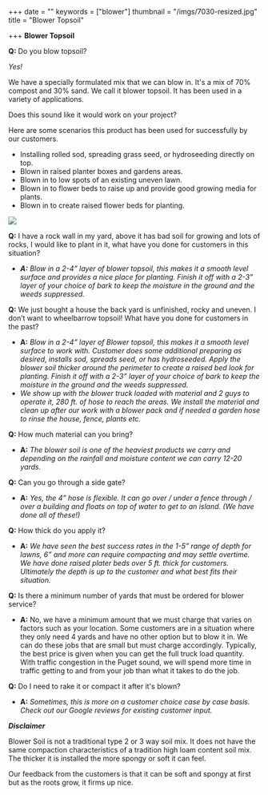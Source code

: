 +++
date = ""
keywords = ["blower"]
thumbnail = "/imgs/7030-resized.jpg"
title = "Blower Topsoil"

+++
**Blower Topsoil**

**Q:** Do you blow topsoil?

_Yes!_

We have a specially formulated mix that we can blow in. It's a mix of 70% compost and 30% sand. We call it blower topsoil. It has been used in a variety of applications.

Does this sound like it would work on your project?

Here are some scenarios this product has been used for successfully by our customers.

* Installing rolled sod, spreading grass seed, or hydroseeding directly on top.
* Blown in raised planter boxes and gardens areas.
* Blown in to low spots of an existing uneven lawn.
* Blown in to flower beds to raise up and provide good growing media for plants.
* Blown in to create raised flower beds for planting.

![](/imgs/7030-resized.jpg)

**Q:** I have a rock wall in my yard, above it has bad soil for growing and lots of rocks, I would like to plant in it, what have you done for customers in this situation?

* **_A:_** _Blow in a 2-4” layer of blower topsoil, this makes it a smooth level surface and provides a nice place for planting. Finish it off with a 2-3” layer of your choice of bark to keep the moisture in the ground and the weeds suppressed._

**Q:** We just bought a house the back yard is unfinished, rocky and uneven. I don’t want to wheelbarrow topsoil! What have you done for customers in the past?

* **A:** _Blow in a 2-4” layer of Blower topsoil, this makes it a smooth level surface to work with. Customer does some additional preparing as desired, installs sod, spreads seed, or has hydroseeded. Apply the blower soil thicker around the perimeter to create a raised bed look for planting. Finish it off with a 2-3” layer of your choice of bark to keep the moisture in the ground and the weeds suppressed._
* _We show up with the blower truck loaded with material and 2 guys to operate it, 280 ft. of hose to reach the areas. We install the material and clean up after our work with a blower pack and if needed a garden hose to rinse the house, fence, plants etc._

**Q:** How much material can you bring?

* **A:** _The blower soil is one of the heaviest products we carry and depending on the rainfall and moisture content we can carry 12-20 yards._

**Q:** Can you go through a side gate?

* **A:** _Yes, the 4” hose is flexible. It can go over / under a fence through / over a building and floats on top of water to get to an island. (We have done all of these!)_

**Q:** How thick do you apply it?

* **A:** _We have seen the best success rates in the 1-5” range of depth for lawns, 6” and more can require compacting and may settle overtime. We have done raised plater beds over 5 ft. thick for customers. Ultimately the depth is up to the customer and what best fits their situation._

**Q:** Is there a minimum number of yards that must be ordered for blower service?

* **A:** No, we have a minimum amount that we must charge that varies on factors such as your location. Some customers are in a situation where they only need 4 yards and have no other option but to blow it in. We can do these jobs that are small but must charge accordingly. Typically, the best price is given when you can get the full truck load quantity. With traffic congestion in the Puget sound, we will spend more time in traffic getting to and from your job than what it takes to do the job.

**Q:** Do I need to rake it or compact it after it's blown?

* **A:** _Sometimes, this is more on a customer choice case by case basis. Check out our Google reviews for existing customer input._

**_Disclaimer_**

Blower Soil is not a traditional type 2 or 3 way soil mix. It does not have the same compaction characteristics of a tradition high loam content soil mix. The thicker it is installed the more spongy or soft it can feel.

Our feedback from the customers is that it can be soft and spongy at first but as the roots grow, it firms up nice.